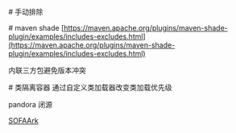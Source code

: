 \# 手动排除

\# maven shade
[https://maven.apache.org/plugins/maven-shade-plugin/examples/includes-excludes.html](https://maven.apache.org/plugins/maven-shade-plugin/examples/includes-excludes.html)

内联三方包避免版本冲突

\# 类隔离容器
通过自定义类加载器改变类加载优先级

pandora 闭源

[SOFAArk](https://www.sofastack.tech/projects/sofa-boot/sofa-ark-readme/)